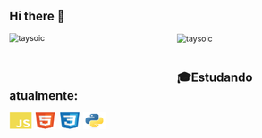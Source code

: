 ## Hi there 👋
<div>
<img align="center" src="https://github-readme-stats.vercel.app/api?username=JulyDuds&show_icons=true&locale=en&bg_color=000000&text_color=ffffff" alt="taysoic"/>
<img align="left" height="100px" width="300px" src="https://github-readme-stats.vercel.app/api/top-langs?username=taysoic&show_icons=true&locale=en&layout=compact&bg_color=000000&text_color=ffffff" alt="taysoic" />
</div>

<div style="display: inline_block"><br><h2>🎓Estudando atualmente: </h2>
  <img align="center" alt="July-Js" height="30" width="40" src="https://raw.githubusercontent.com/devicons/devicon/master/icons/javascript/javascript-plain.svg">
  <img align="center" alt="July-HTML" height="30" width="40" src="https://raw.githubusercontent.com/devicons/devicon/master/icons/html5/html5-original.svg">
  <img align="center" alt="July-CSS" height="30" width="40" src="https://raw.githubusercontent.com/devicons/devicon/master/icons/css3/css3-original.svg">
  <img align="center" alt="July-Python" height="30" width="40" src="https://raw.githubusercontent.com/devicons/devicon/master/icons/python/python-original.svg">
  
</div>
